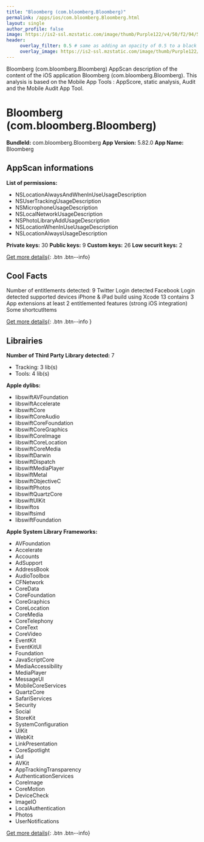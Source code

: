 ```yaml
---
title: "Bloomberg (com.bloomberg.Bloomberg)"
permalink: /apps/ios/com.bloomberg.Bloomberg.html
layout: single
author_profile: false
image: https://is2-ssl.mzstatic.com/image/thumb/Purple122/v4/50/f2/94/50f29499-d4d8-1119-c341-f639fc04acb1/AppIcon-0-0-1x_U007emarketing-0-0-0-7-0-0-sRGB-0-0-0-GLES2_U002c0-512MB-85-220-0-0.png/512x512bb.jpg
header: 
     overlay_filter: 0.5 # same as adding an opacity of 0.5 to a black background
     overlay_image: https://is2-ssl.mzstatic.com/image/thumb/Purple122/v4/50/f2/94/50f29499-d4d8-1119-c341-f639fc04acb1/AppIcon-0-0-1x_U007emarketing-0-0-0-7-0-0-sRGB-0-0-0-GLES2_U002c0-512MB-85-220-0-0.png/512x512bb.jpg
---
```

Bloomberg (com.bloomberg.Bloomberg) AppScan description of the content of the iOS application Bloomberg (com.bloomberg.Bloomberg). This analysis is based on the Mobile App Tools : AppScore, static analysis, Audit and the Mobile Audit App Tool.

# Bloomberg (com.bloomberg.Bloomberg)

**BundleId:** com.bloomberg.Bloomberg
**App Version:** 5.82.0
**App Name:** Bloomberg


## AppScan informations 

**List of permissions:** 
- NSLocationAlwaysAndWhenInUseUsageDescription
- NSUserTrackingUsageDescription
- NSMicrophoneUsageDescription
- NSLocalNetworkUsageDescription
- NSPhotoLibraryAddUsageDescription
- NSLocationWhenInUseUsageDescription
- NSLocationAlwaysUsageDescription
  
  
**Private keys:** 30
**Public keys:** 9
**Custom keys:** 26
**Low securit keys:** 2
  
[Get more details](/pricing.html){: .btn .btn--info}

## Cool Facts

Number of entitlements detected: 9
Twitter Login detected
Facebook Login detected
supported devices iPhone & iPad
build using Xcode 13
contains 3 App extensions
at least 2 entitlemented features (strong iOS integration)
Some shortcutItems 
  
[Get more details](/pricing.html){: .btn .btn--info }

## Librairies 
**Number of Third Party Library detected:** 7
- Tracking: 3 lib(s)
- Tools: 4 lib(s)


**Apple dylibs:**
- libswiftAVFoundation
- libswiftAccelerate
- libswiftCore
- libswiftCoreAudio
- libswiftCoreFoundation
- libswiftCoreGraphics
- libswiftCoreImage
- libswiftCoreLocation
- libswiftCoreMedia
- libswiftDarwin
- libswiftDispatch
- libswiftMediaPlayer
- libswiftMetal
- libswiftObjectiveC
- libswiftPhotos
- libswiftQuartzCore
- libswiftUIKit
- libswiftos
- libswiftsimd
- libswiftFoundation


**Apple System Library Frameworks:**
- AVFoundation
- Accelerate
- Accounts
- AdSupport
- AddressBook
- AudioToolbox
- CFNetwork
- CoreData
- CoreFoundation
- CoreGraphics
- CoreLocation
- CoreMedia
- CoreTelephony
- CoreText
- CoreVideo
- EventKit
- EventKitUI
- Foundation
- JavaScriptCore
- MediaAccessibility
- MediaPlayer
- MessageUI
- MobileCoreServices
- QuartzCore
- SafariServices
- Security
- Social
- StoreKit
- SystemConfiguration
- UIKit
- WebKit
- LinkPresentation
- CoreSpotlight
- iAd
- AVKit
- AppTrackingTransparency
- AuthenticationServices
- CoreImage
- CoreMotion
- DeviceCheck
- ImageIO
- LocalAuthentication
- Photos
- UserNotifications


  
[Get more details](/pricing.html){: .btn .btn--info}

